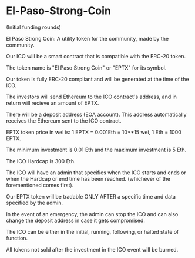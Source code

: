 # El-Paso-Strong-Coin 
(Initial funding rounds)


El Paso Strong Coin: A utility token for the community, made by the community. 

Our ICO will be a smart contract that is compatible with the ERC-20 token.

The token name is "El Paso Strong Coin" or "EPTX" for its symbol.

Our token is fully ERC-20 compliant and will be generated at the time of the ICO.

The investors will send Ethereum to the ICO contract's address, and in return will recieve an amount of EPTX.

There will be a deposit address (EOA account).  This address automatically receives the Ethereum sent to the ICO contract.

EPTX token price in wei is: 1 EPTX = 0.001Eth = 10**15 wei, 1 Eth = 1000 EPTX.

The minimum investment is 0.01 Eth and the maximum investment is 5 Eth.

The ICO Hardcap is 300 Eth.

The ICO will have an admin that specifies when the ICO starts and ends or when the Hardcap or end time has been reached.
(whichever of the forementioned comes first).

Our EPTX token will be tradable ONLY AFTER a specific time and data specified by the admin.

In the event of an emergency, the admin can stop the ICO and can also change the deposit address in case it gets compromised.

The ICO can be either in the initial, running, following, or halted state of function.

All tokens not sold after the investment in the ICO event will be burned.
